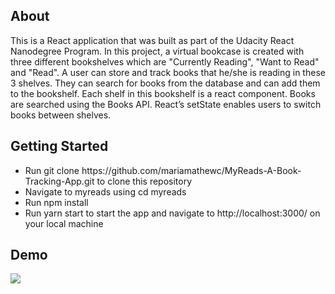 <h2>About</h2>
This is a React application that was built as part of the Udacity React Nanodegree Program. In this project, a virtual bookcase is created with three different bookshelves which are "Currently Reading", "Want to Read" and "Read". A user can store and track books that he/she is reading in these 3 shelves. They can search for books from the database and can add them to the bookshelf. Each shelf in this bookshelf is a react component. Books are searched using the Books API. React’s setState enables users to switch books between shelves.


<h2>Getting Started</h2>
<ul>
<li>Run git clone https://github.com/mariamathewc/MyReads-A-Book-Tracking-App.git to clone this repository</li>
  <li>Navigate to myreads using cd myreads</li> 
  <li>Run npm install</li>
<li>Run yarn start to start the app and navigate to http://localhost:3000/ on your local machine</li>
 </ul> 

<h2>Demo</h2>

![](gif/myReads.gif)
